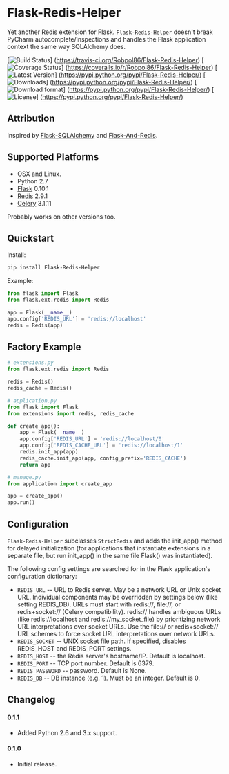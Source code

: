 # Flask-Redis-Helper

Yet another Redis extension for Flask. `Flask-Redis-Helper` doesn't break PyCharm autocomplete/inspections and handles
the Flask application context the same way SQLAlchemy does.

[![Build Status](https://travis-ci.org/Robpol86/Flask-Redis-Helper.svg?branch=master)]
(https://travis-ci.org/Robpol86/Flask-Redis-Helper)
[![Coverage Status](https://img.shields.io/coveralls/Robpol86/Flask-Redis-Helper.svg)]
(https://coveralls.io/r/Robpol86/Flask-Redis-Helper)
[![Latest Version](https://pypip.in/version/Flask-Redis-Helper/badge.png)]
(https://pypi.python.org/pypi/Flask-Redis-Helper/)
[![Downloads](https://pypip.in/download/Flask-Redis-Helper/badge.png)]
(https://pypi.python.org/pypi/Flask-Redis-Helper/)
[![Download format](https://pypip.in/format/Flask-Redis-Helper/badge.png)]
(https://pypi.python.org/pypi/Flask-Redis-Helper/)
[![License](https://pypip.in/license/Flask-Redis-Helper/badge.png)]
(https://pypi.python.org/pypi/Flask-Redis-Helper/)

## Attribution

Inspired by [Flask-SQLAlchemy](http://pythonhosted.org/Flask-SQLAlchemy/) and
[Flask-And-Redis](https://github.com/playpauseandstop/Flask-And-Redis).

## Supported Platforms

* OSX and Linux.
* Python 2.7
* [Flask](http://flask.pocoo.org/) 0.10.1
* [Redis](http://redis.io/) 2.9.1
* [Celery](http://www.celeryproject.org/) 3.1.11

Probably works on other versions too.

## Quickstart

Install:
```bash
pip install Flask-Redis-Helper
```

Example:
```python
from flask import Flask
from flask.ext.redis import Redis

app = Flask(__name__)
app.config['REDIS_URL'] = 'redis://localhost'
redis = Redis(app)
```

## Factory Example

```python
# extensions.py
from flask.ext.redis import Redis

redis = Redis()
redis_cache = Redis()
```

```python
# application.py
from flask import Flask
from extensions import redis, redis_cache

def create_app():
    app = Flask(__name__)
    app.config['REDIS_URL'] = 'redis://localhost/0'
    app.config['REDIS_CACHE_URL'] = 'redis://localhost/1'
    redis.init_app(app)
    redis_cache.init_app(app, config_prefix='REDIS_CACHE')
    return app
```

```python
# manage.py
from application import create_app

app = create_app()
app.run()
```

## Configuration

`Flask-Redis-Helper` subclasses `StrictRedis` and adds the init_app() method for delayed initialization (for 
applications that instantiate extensions in a separate file, but run init_app() in the same file Flask() was 
instantiated).

The following config settings are searched for in the Flask application's configuration dictionary:
* `REDIS_URL` -- URL to Redis server. May be a network URL or Unix socket URL. Individual components may be overridden
  by settings below (like setting REDIS_DB). URLs must start with redis://, file://, or redis+socket:// (Celery
  compatibility). redis:// handles ambiguous URLs (like redis://localhost and redis://my_socket_file) by
  prioritizing network URL interpretations over socket URLs. Use the file:// or redis+socket:// URL schemes to
  force socket URL interpretations over network URLs.
* `REDIS_SOCKET` -- UNIX socket file path. If specified, disables REDIS_HOST and REDIS_PORT settings.
* `REDIS_HOST` -- the Redis server's hostname/IP. Default is localhost.
* `REDIS_PORT` -- TCP port number. Default is 6379.
* `REDIS_PASSWORD` -- password. Default is None.
* `REDIS_DB` -- DB instance (e.g. 1). Must be an integer. Default is 0.

## Changelog

#### 0.1.1

* Added Python 2.6 and 3.x support.

#### 0.1.0

* Initial release.
